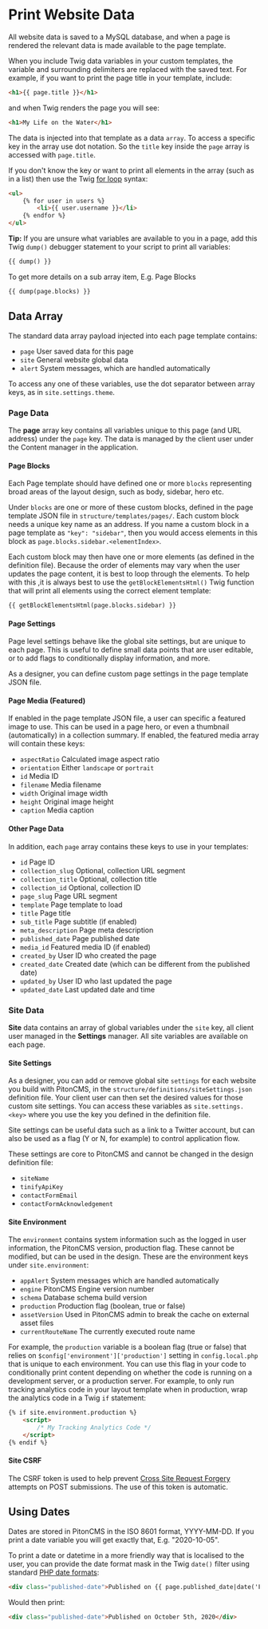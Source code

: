 # Print Website Data

All website data is saved to a MySQL database, and when a page is rendered the relevant data is made available to the page template.

When you include Twig data variables in your custom templates, the variable and surrounding delimiters are replaced with the saved text. For example, if you want to print the page title in your template, include:

```html
<h1>{{ page.title }}</h1>
```

and when Twig renders the page you will see:
```html
<h1>My Life on the Water</h1>
```

The data is injected into that template as a data `array`. To access a specific key in the array use dot notation. So the `title` key inside the `page` array is accessed with `page.title`.

If you don't know the key or want to print all elements in the array (such as in a list) then use the Twig [for loop](https://twig.symfony.com/doc/3.x/tags/for.html) syntax:

```html
<ul>
    {% for user in users %}
        <li>{{ user.username }}</li>
    {% endfor %}
</ul>
```

**Tip:** If you are unsure what variables are available to you in a page, add this Twig `dump()` debugger statement to your script to print all variables:

```html
{{ dump() }}
```
To get more details on a sub array item, E.g. Page Blocks

```html
{{ dump(page.blocks) }}
```

## Data Array
The standard data array payload injected into each page template contains:

* `page` User saved data for this page
* `site` General website global data
* `alert` System messages, which are handled automatically

To access any one of these variables, use the dot separator between array keys, as in `site.settings.theme`.

### Page Data
The **page** array key contains all variables unique to this page (and URL address) under the `page` key. The data is managed by the client user under the Content manager in the application.

#### Page Blocks
Each Page template should have defined one or more `blocks` representing broad areas of the layout design, such as body, sidebar, hero etc.

Under `blocks` are one or more of these custom blocks, defined in the page template JSON file in `structure/templates/pages/`. Each custom block needs a unique key name as an address. If you name a custom block in a page template as `"key": "sidebar"`, then you would access elements in this block as `page.blocks.sidebar.<elementIndex>`.

Each custom block may then have one or more elements (as defined in the definition file). Because the order of elements may vary when the user updates the page content, it is best to loop through the elements. To help with this ,it is always best to use the `getBlockElementsHtml()` Twig function that will print all elements using the correct element template:

```html
{{ getBlockElementsHtml(page.blocks.sidebar) }}
```

#### Page Settings
Page level settings behave like the global site settings, but are unique to each page. This is useful to define small data points that are user editable, or to add flags to conditionally display information, and more.

As a designer, you can define custom page settings in the page template JSON file.

#### Page Media (Featured)
If enabled in the page template JSON file, a user can specific a featured image to use. This can be used in a page hero, or even a thumbnail (automatically) in a collection summary. If enabled, the featured media array will contain these keys:

* `aspectRatio` Calculated image aspect ratio
* `orientation` Either `landscape` or `portrait`
* `id` Media ID
* `filename` Media filename
* `width` Original image width
* `height` Original image height
* `caption` Media caption

#### Other Page Data
In addition, each `page` array contains these keys to use in your templates:

* `id` Page ID
* `collection_slug` Optional, collection URL segment
* `collection_title` Optional, collection title
* `collection_id` Optional, collection ID
* `page_slug` Page URL segment
* `template` Page template to load
* `title` Page title
* `sub_title` Page subtitle (if enabled)
* `meta_description` Page meta description
* `published_date` Page published date
* `media_id` Featured media ID (if enabled)
* `created_by` User ID who created the page
* `created_date` Created date (which can be different from the published date)
* `updated_by` User ID who last updated the page
* `updated_date` Last updated date and time

### Site Data
**Site** data contains an array of global variables under the `site` key, all client user managed in the **Settings** manager. All site variables are available on each page.

#### Site Settings
As a designer, you can add or remove global site `settings` for each website you build with PitonCMS, in the `structure/definitions/siteSettings.json` definition file. Your client user can then set the desired values for those custom site settings. You can access these variables as `site.settings.<key>` where you use the key you defined in the definition file.

Site settings can be useful data such as a link to a Twitter account, but can also be used as a flag (Y or N, for example) to control application flow.

These settings are core to PitonCMS and cannot be changed in the design definition file:
* `siteName`
* `tinifyApiKey`
* `contactFormEmail`
* `contactFormAcknowledgement`

#### Site Environment
The `environment` contains system information such as the logged in user information, the PitonCMS version, production flag. These cannot be modified, but can be used in the design. These are the environment keys under `site.environment`:

* `appAlert` System messages which are handled automatically
* `engine` PitonCMS Engine version number
* `schema` Database schema build version
* `production` Production flag (boolean, true or false)
* `assetVersion` Used in PitonCMS admin to break the cache on external asset files
* `currentRouteName` The currently executed route name

For example, the `production` variable is a boolean flag (true or false) that relies on `$config['environment']['production']` setting in `config.local.php` that is unique to each environment. You can use this flag in your code to conditionally print content depending on whether the code is running on a development server, or a production server. For example, to only run tracking analytics code in your layout template when in production, wrap the analytics code in a Twig `if` statement:

```html
{% if site.environment.production %}
    <script>
        /* My Tracking Analytics Code */
    </script>
{% endif %}
```

#### Site CSRF
The CSRF token is used to help prevent [Cross Site Request Forgery](https://owasp.org/www-community/attacks/csrf) attempts on POST submissions. The use of this token is automatic.

## Using Dates
Dates are stored in PitonCMS in the ISO 8601 format, YYYY-MM-DD. If you print a date variable you will get exactly that, E.g. "2020-10-05".

To print a date or datetime in a more friendly way that is localised to the user, you can provide the date format mask in the Twig `date()` filter using standard [PHP date formats](https://www.php.net/manual/en/datetime.format.php):

```html
<div class="published-date">Published on {{ page.published_date|date('F jS, Y') }}</div>
```
Would then print:
```html
<div class="published-date">Published on October 5th, 2020</div>
```
